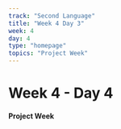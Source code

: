 ```yaml
---
track: "Second Language"
title: "Week 4 Day 3"
week: 4
day: 4
type: "homepage"
topics: "Project Week"
---
```



# Week 4 - Day 4

#### Project Week
